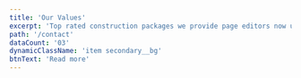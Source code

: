 ```yaml
---
title: 'Our Values'
excerpt: 'Top rated construction packages we provide page editors now use Lorem as their default model text'
path: '/contact'
dataCount: '03'
dynamicClassName: 'item secondary__bg'
btnText: 'Read more'
---
```

